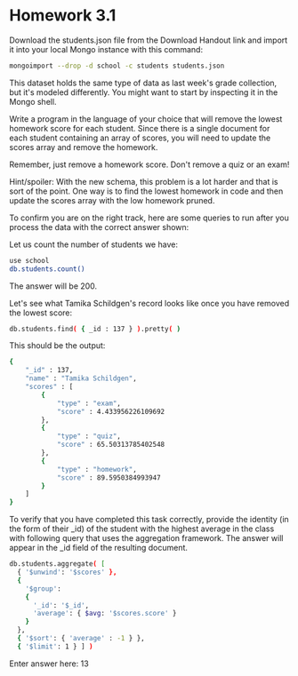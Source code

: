 # Homework 3.1

Download the students.json file from the Download Handout link and import it into your local Mongo instance with this command:

```bash
mongoimport --drop -d school -c students students.json
```

This dataset holds the same type of data as last week's grade collection, but it's modeled differently. You might want to start by inspecting it in the Mongo shell.

Write a program in the language of your choice that will remove the lowest homework score for each student. Since there is a single document for each student containing an array of scores, you will need to update the scores array and remove the homework.

Remember, just remove a homework score. Don't remove a quiz or an exam!

Hint/spoiler: With the new schema, this problem is a lot harder and that is sort of the point. One way is to find the lowest homework in code and then update the scores array with the low homework pruned.

To confirm you are on the right track, here are some queries to run after you process the data with the correct answer shown:

Let us count the number of students we have:

```bash
use school
db.students.count()
```

The answer will be 200.

Let's see what Tamika Schildgen's record looks like once you have removed the lowest score:

```bash
db.students.find( { _id : 137 } ).pretty( )
```

This should be the output:

```bash
{
    "_id" : 137,
    "name" : "Tamika Schildgen",
    "scores" : [
        {
            "type" : "exam",
            "score" : 4.433956226109692
        },
        {
            "type" : "quiz",
            "score" : 65.50313785402548
        },
        {
            "type" : "homework",
            "score" : 89.5950384993947
        }
    ]
}
```

To verify that you have completed this task correctly, provide the identity (in the form of their _id) of the student with the highest average in the class with following query that uses the aggregation framework. The answer will appear in the _id field of the resulting document.

```bash
db.students.aggregate( [
  { '$unwind': '$scores' },
  {
    '$group':
    {
      '_id': '$_id',
      'average': { $avg: '$scores.score' }
    }
  },
  { '$sort': { 'average' : -1 } },
  { '$limit': 1 } ] )
```

Enter answer here: 13